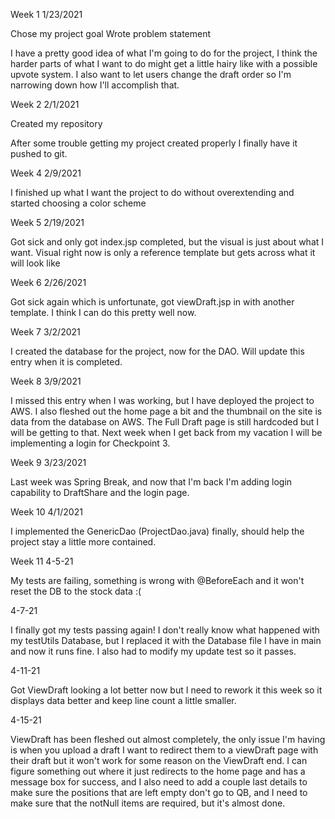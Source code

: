Week 1
1/23/2021

Chose my project goal
Wrote problem statement

I have a pretty good idea of what I'm going to do for the project, I think the harder parts
of what I want to do might get a little hairy like with a possible upvote system.
I also want to let users change the draft order so I'm narrowing down how I'll
accomplish that.


Week 2
2/1/2021

Created my repository

After some trouble getting my project created properly I finally have it pushed to git.

Week 4
2/9/2021

I finished up what I want the project to do without overextending and started choosing a color scheme

Week 5
2/19/2021

Got sick and only got index.jsp completed, but the visual is just about what I want. Visual right now is only a reference template but gets across what it will look like

Week 6
2/26/2021

Got sick again which is unfortunate, got viewDraft.jsp in with another template. I think I can do this pretty well now.

Week 7
3/2/2021

I created the database for the project, now for the DAO. Will update this entry when it is completed.

Week 8
3/9/2021

I missed this entry when I was working, but I have deployed the project to AWS. I also fleshed out the home page a bit and the thumbnail on the site is data from the database on AWS. The Full Draft page is still hardcoded but I will be getting to that. Next week when I get back from my vacation I will be implementing a login for Checkpoint 3.

Week 9
3/23/2021

Last week was Spring Break, and now that I'm back I'm adding login capability to DraftShare and the login page.

Week 10
4/1/2021

I implemented the GenericDao (ProjectDao.java) finally, should help the project stay a little more contained.

Week 11
4-5-21

My tests are failing, something is wrong with @BeforeEach and it won't reset the DB to the stock data :(

4-7-21

I finally got my tests passing again! I don't really know what happened with my testUtils Database, but I replaced it with the Database file I have in main and now it runs fine. I also had to modify my update test so it passes.

4-11-21

Got ViewDraft looking a lot better now but I need to rework it this week so it displays data better and keep line count a little smaller.

4-15-21

ViewDraft has been fleshed out almost completely, the only issue I'm having is when you upload a draft I want to redirect them to a viewDraft page with their draft but it won't work for some reason on the ViewDraft end. I can figure something out where it just redirects to the home page and has a message box for success, and I also need to add a couple last details to make sure the positions that are left empty don't go to QB, and I need to make sure that the notNull items are required, but it's almost done.